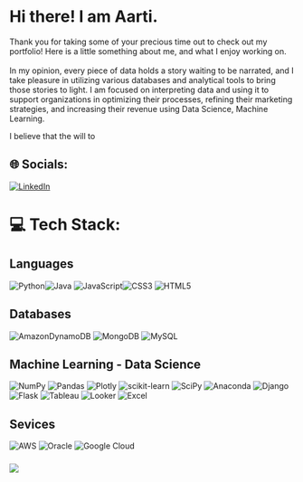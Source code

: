 # Hi there! I am Aarti.

Thank you for taking some of your precious time out to check out my portfolio! Here is a little something about me, and what I enjoy working on.<br><br>In my opinion, every piece of data holds a story waiting to be narrated, and I take pleasure in utilizing various databases and analytical tools to bring those stories to light. I am focused on interpreting data and using it to support organizations in optimizing their processes, refining their marketing strategies, and increasing their revenue using Data Science, Machine Learning.

I believe that the will to


## 🌐 Socials:
[![LinkedIn](https://img.shields.io/badge/LinkedIn-%230077B5.svg?logo=linkedin&logoColor=white)](https://linkedin.com/in/https://www.linkedin.com/in/aartinayak2610/) 


# 💻 Tech Stack:

## Languages
![Python](https://img.shields.io/badge/python-3670A0?style=for-the-badge&logo=python&logoColor=ffdd54)![Java](https://img.shields.io/badge/java-%23ED8B00.svg?style=for-the-badge&logo=java&logoColor=white) ![JavaScript](https://img.shields.io/badge/javascript-%23323330.svg?style=for-the-badge&logo=javascript&logoColor=%23F7DF1E)![CSS3](https://img.shields.io/badge/css3-%231572B6.svg?style=for-the-badge&logo=css3&logoColor=white) ![HTML5](https://img.shields.io/badge/html5-%23E34F26.svg?style=for-the-badge&logo=html5&logoColor=white)   

## Databases

![AmazonDynamoDB](https://img.shields.io/badge/Amazon%20DynamoDB-4053D6?style=for-the-badge&logo=Amazon%20DynamoDB&logoColor=white) ![MongoDB](https://img.shields.io/badge/MongoDB-%234ea94b.svg?style=for-the-badge&logo=mongodb&logoColor=white) ![MySQL](https://img.shields.io/badge/mysql-%2300f.svg?style=for-the-badge&logo=mysql&logoColor=white)

## Machine Learning - Data Science

![NumPy](https://img.shields.io/badge/numpy-%23013243.svg?style=for-the-badge&logo=numpy&logoColor=white) ![Pandas](https://img.shields.io/badge/pandas-%23150458.svg?style=for-the-badge&logo=pandas&logoColor=white) ![Plotly](https://img.shields.io/badge/Plotly-%233F4F75.svg?style=for-the-badge&logo=plotly&logoColor=white) ![scikit-learn](https://img.shields.io/badge/scikit--learn-%23F7931E.svg?style=for-the-badge&logo=scikit-learn&logoColor=white) ![SciPy](https://img.shields.io/badge/SciPy-%230C55A5.svg?style=for-the-badge&logo=scipy&logoColor=%white)  ![Anaconda](https://img.shields.io/badge/Anaconda-%2344A833.svg?style=for-the-badge&logo=anaconda&logoColor=white) ![Django](https://img.shields.io/badge/django-%23092E20.svg?style=for-the-badge&logo=django&logoColor=white) ![Flask](https://img.shields.io/badge/flask-%23000.svg?style=for-the-badge&logo=flask&logoColor=white) ![Tableau](https://img.shields.io/badge/Tableau-E97627.svg?style=for-the-badge&logo=Tableau&logoColor=white) ![Looker](https://img.shields.io/badge/Looker-4285F4.svg?style=for-the-badge&logo=Looker&logoColor=white)
 ![Excel](https://img.shields.io/badge/Microsoft%20Excel-217346.svg?style=for-the-badge&logo=Microsoft-Excel&logoColor=white)

## Sevices

![AWS](https://img.shields.io/badge/AWS-%23FF9900.svg?style=for-the-badge&logo=amazon-aws&logoColor=white) ![Oracle](https://img.shields.io/badge/Oracle-F80000?style=for-the-badge&logo=oracle&logoColor=white) ![Google Cloud](https://img.shields.io/badge/Google%20Cloud-%234285F4.svg?style=for-the-badge&logo=google-cloud&logoColor=white) 



<!-- ## Other

![p5js](https://img.shields.io/badge/p5.js-ED225D?style=for-the-badge&logo=p5.js&logoColor=FFFFFF)
# 📊 GitHub Stats:
<!-- ![](https://github-readme-stats.vercel.app/api?username=aartinayak&theme=monokai&hide_border=false&include_all_commits=true&count_private=true)<br/> -->
<!-- ![](https://github-readme-streak-stats.herokuapp.com/?user=aartinayak&theme=monokai&hide_border=false)<br/>
![](https://github-readme-stats.vercel.app/api/top-langs/?username=aartinayak&theme=monokai&hide_border=false&include_all_commits=true&count_private=true&layout=compact) -->

<!-- ## Practice! Practice! Practice!

[![LeetCode](https://img.shields.io/badge/LeetCode-000000?style=for-the-badge&logo=LeetCode&logoColor=#d16c06)](https://leetcode.com/aartin/) -->

<!-- ##
![Leetcode Stats](https://leetcard.jacoblin.cool/aartin?ext=activity) -->

### 
![](https://scontent-lga3-1.xx.fbcdn.net/v/t1.6435-9/58895107_429815094252323_4563318897058512896_n.png?_nc_cat=102&ccb=1-7&_nc_sid=730e14&_nc_ohc=PK6nBvp6dKAAX8GYFRV&_nc_ht=scontent-lga3-1.xx&oh=00_AfALkHIBE_OR54O3HlCyaktDKwhzvWBQBuZdB7cTod-4fA&oe=645804F4)



<!-- Proudly created with GPRM ( https://gprm.itsvg.in ) -->

